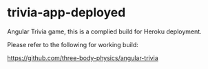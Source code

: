 # trivia-app-deployed
Angular Trivia game, this is a complied build for Heroku deployment.

Please refer to the following for working build:

https://github.com/three-body-physics/angular-trivia
